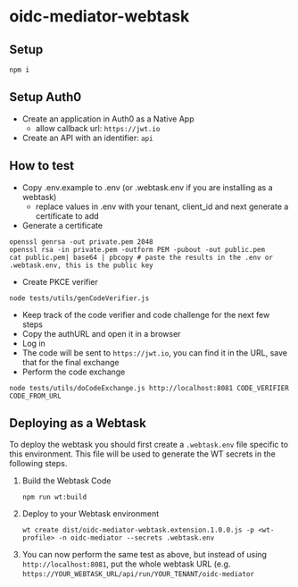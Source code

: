 # oidc-mediator-webtask

## Setup
```
npm i
```

## Setup Auth0
* Create an application in Auth0 as a Native App
    * allow callback url: `https://jwt.io`
* Create an API with an identifier: `api`

## How to test
* Copy .env.example to .env (or .webtask.env if you are installing as a webtask)
    * replace values in .env with your tenant, client_id and next generate a certificate to add
* Generate a certificate
```
openssl genrsa -out private.pem 2048
openssl rsa -in private.pem -outform PEM -pubout -out public.pem
cat public.pem| base64 | pbcopy # paste the results in the .env or .webtask.env, this is the public key
```
* Create PKCE verifier
```
node tests/utils/genCodeVerifier.js
```
* Keep track of the code verifier and code challenge for the next few steps
* Copy the authURL and open it in a browser
* Log in
* The code will be sent to `https://jwt.io`, you can find it in the URL, save that for the final exchange
* Perform the code exchange
```
node tests/utils/doCodeExchange.js http://localhost:8081 CODE_VERIFIER CODE_FROM_URL
```

## Deploying as a Webtask
To deploy the webtask you should first create a `.webtask.env` file specific to
this environment.  This file will be used to generate the WT secrets in the
following steps.

1. Build the Webtask Code
    ```
    npm run wt:build
    ```
1. Deploy to your Webtask environment
    ```
    wt create dist/oidc-mediator-webtask.extension.1.0.0.js -p <wt-profile> -n oidc-mediator --secrets .webtask.env
    ```
1. You can now perform the same test as above, but instead of using `http://localhost:8081`, put the whole webtask URL (e.g. `https://YOUR_WEBTASK_URL/api/run/YOUR_TENANT/oidc-mediator`